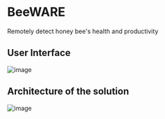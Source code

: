 # BeeWARE

Remotely detect honey bee's health and productivity

## User Interface
![image](https://user-images.githubusercontent.com/69005550/177500087-2ec47152-c071-4070-9134-43ead610d440.png)


## Architecture of the solution

![image](https://user-images.githubusercontent.com/69005550/177499838-a21ecaaa-124f-421a-b2a5-c307453e6747.png)
